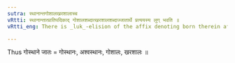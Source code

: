 ```yaml
---
sutra: स्थानान्तगोशालखरशालाच्च
vRtti: स्थानान्तात्प्रातिपदिकाद् गोशालशब्दात्खरशालशब्दाज्जातार्थे प्रत्ययस्य लुग् भवति ॥
vRtti_eng: There is _luk_-elision of the affix denoting born therein after a word ending in '_sthana_', and after the words '_gosala_' and '_kharasala_'.

---
```

Thus गोस्थाने जातः = गोस्थानः, अश्वस्थानः, गोशालः, खरशालः ॥